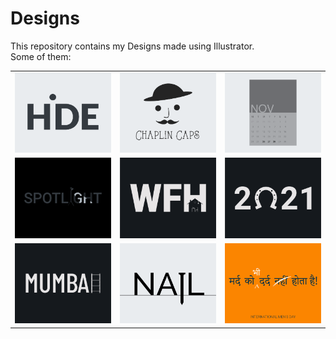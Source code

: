 # Designs
This repository contains my Designs made using Illustrator.<br>
Some of them:<br>
<table>
<tr><td><img src="./2020-11/png/23.11.2020.png"></td><td><img src="./2020-11/png/18.11.2020.png"></td><td><img src="./2020-11/png/26.11.2020.png"></td></tr>
<tr><td><img src="./2020-11/png/21.11.2020.png"></td><td><img src="./2021-01/png/05.01.2021.png"></td><td><img src="./2021-01/png/01.01.2021.png"></td></tr>
<tr><td><img src="./2020-12/png/27.12.2020.png"></td><td><img src="./2020-11/png/24.11.2020.png"></td><td><img src="./2020-11/png/19.11.2020.png"></td></tr>
</table>
